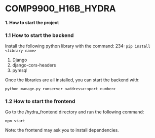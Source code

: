 # COMP9900_H16B_HYDRA
#### 1. How to start the project
### 1.1 How to start the backend
Install the following python library with the command:
234:
`
pip install <library name>
`

1. Django
2. django-cors-headers
3. pymsql

Once the libraries are all installed, you can start the backend with:

`
python manage.py runserver <address>:<port number>
`

### 1.2 How to start the frontend
Go to the /hydra_frontend directory and run the following command:

`
npm start
`

Note: the frontend may ask you to install dependencies.

